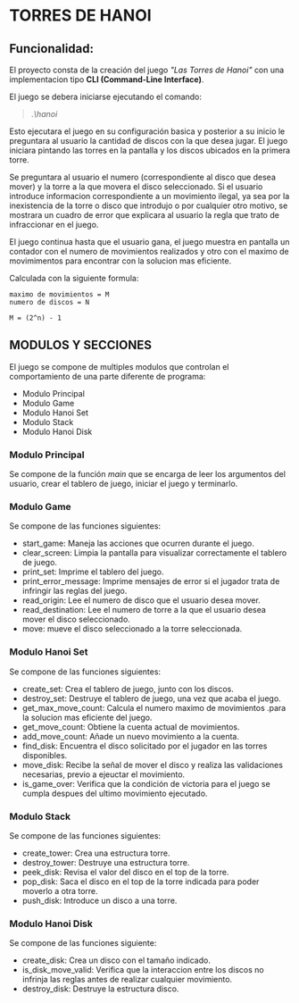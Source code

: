# TORRES DE HANOI
## Funcionalidad:
El proyecto consta de la creación del juego *"Las Torres de Hanoi"* con una implementacion tipo **CLI (Command-Line Interface)**.

El juego se debera iniciarse ejecutando el comando:

> *.\hanoi*

Esto ejecutara el juego en su configuración basica y posterior a su inicio le preguntara al usuario la cantidad de discos con la que desea jugar. El juego iniciara pintando las torres en la pantalla y los discos ubicados en la primera torre.

Se preguntara al usuario el numero (correspondiente al disco que desea mover) y la torre a la que movera el disco seleccionado. Si el usuario introduce informacion correspondiente a un movimiento ilegal, ya sea por la inexistencia de la torre o disco que introdujo o por cualquier otro motivo, se mostrara un cuadro de error que explicara al usuario la regla que trato de infraccionar en el juego.

El juego continua hasta que el usuario gana, el juego muestra en pantalla un contador con el numero de movimientos realizados y otro con el maximo de movimimentos para encontrar con la solucion mas eficiente. 

Calculada con la siguiente formula:

```
maximo de movimientos = M
numero de discos = N

M = (2^n) - 1
```

## MODULOS Y SECCIONES
El juego se compone de multiples modulos que controlan el comportamiento de una parte diferente de programa:
* Modulo Principal
* Modulo Game
* Modulo Hanoi Set
* Modulo Stack
* Modulo Hanoi Disk

### Modulo Principal
Se compone de la función *main* que se encarga de leer los argumentos del usuario, crear el tablero de juego, iniciar el juego y terminarlo.

### Modulo Game
Se compone de las funciones siguientes:
* start_game: Maneja las acciones que ocurren durante el juego.
* clear_screen: Limpia la pantalla para visualizar correctamente el tablero de juego.
* print_set: Imprime el tablero del juego.
* print_error_message: Imprime mensajes de error si el jugador trata de infringir las reglas del juego.
* read_origin: Lee el numero de disco que el usuario desea mover.
* read_destination: Lee el numero de torre a la que el usuario desea mover el disco seleccionado.
* move: mueve el disco seleccionado a la torre seleccionada.
### Modulo Hanoi Set
Se compone de las funciones siguientes:
* create_set: Crea el tablero de juego, junto con los discos.
* destroy_set: Destruye el tablero de juego, una vez que acaba el juego.
* get_max_move_count: Calcula el numero maximo de movimientos .para la solucion mas eficiente del juego.
* get_move_count: Obtiene la cuenta actual de movimientos.
* add_move_count: Añade un nuevo movimiento a la cuenta.
* find_disk: Encuentra el disco solicitado por el jugador en las torres disponibles.
* move_disk: Recibe la señal de mover el disco y realiza las validaciones necesarias, previo a ejeuctar el movimiento.
* is_game_over: Verifica que la condición de victoria para el juego se cumpla despues del ultimo movimiento ejecutado.
### Modulo Stack
Se compone de las funciones siguientes:
* create_tower: Crea una estructura torre.
* destroy_tower: Destruye una estructura torre.
* peek_disk: Revisa el valor del disco en el top de la torre.
* pop_disk: Saca el disco en el top de la torre indicada para poder moverlo a otra torre.
* push_disk: Introduce un disco a una torre.
### Modulo Hanoi Disk
Se compone de las funciones siguiente:
* create_disk: Crea un disco con el tamaño indicado.
* is_disk_move_valid: Verifica que la interaccion entre los discos no infrinja las reglas antes de realizar cualquier movimiento.
* destroy_disk: Destruye la estructura disco.
